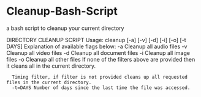 # Cleanup-Bash-Script
a bash script to cleanup your current directory

DIRECTORY CLEANUP SCRIPT
Usage: cleanup [-a] [-v] [-d] [-i] [-o] [-t DAYS]
      Explanation of available flags below:
      -a Cleanup all audio files
      -v Cleanup all video files
      -d Cleanup all document files
      -i Cleanup all image files
      -o Cleanup all other files
      If none of the filters above are provided then it cleans all in the current directory.

      Timing filter, if filter is not provided cleans up all requested files in the current directory.
      -t=DAYS Number of days since the last time the file was accessed.
